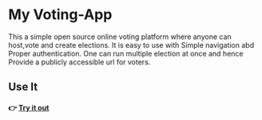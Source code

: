 # My Voting-App

This a simple open source online voting platform where anyone can host,vote and create elections. It is easy to use with Simple navigation abd Proper authentication. One can run multiple election at once and hence Provide a publicly accessible url for voters.

## Use It

#### 👉 [Try it out]()
